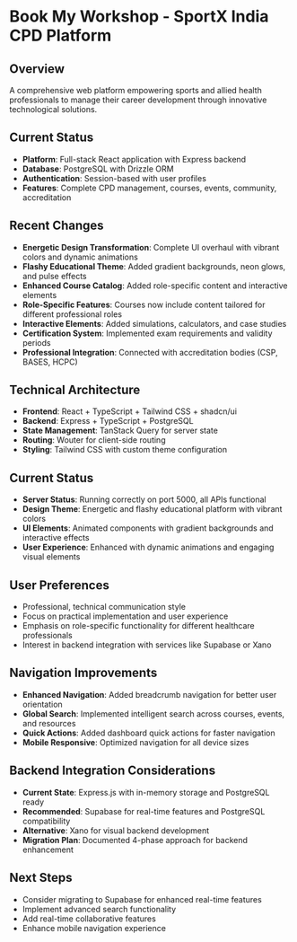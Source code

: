 # Book My Workshop - SportX India CPD Platform

## Overview
A comprehensive web platform empowering sports and allied health professionals to manage their career development through innovative technological solutions.

## Current Status
- **Platform**: Full-stack React application with Express backend
- **Database**: PostgreSQL with Drizzle ORM
- **Authentication**: Session-based with user profiles
- **Features**: Complete CPD management, courses, events, community, accreditation

## Recent Changes
- **Energetic Design Transformation**: Complete UI overhaul with vibrant colors and dynamic animations
- **Flashy Educational Theme**: Added gradient backgrounds, neon glows, and pulse effects
- **Enhanced Course Catalog**: Added role-specific content and interactive elements
- **Role-Specific Features**: Courses now include content tailored for different professional roles
- **Interactive Elements**: Added simulations, calculators, and case studies
- **Certification System**: Implemented exam requirements and validity periods
- **Professional Integration**: Connected with accreditation bodies (CSP, BASES, HCPC)

## Technical Architecture
- **Frontend**: React + TypeScript + Tailwind CSS + shadcn/ui
- **Backend**: Express + TypeScript + PostgreSQL
- **State Management**: TanStack Query for server state
- **Routing**: Wouter for client-side routing
- **Styling**: Tailwind CSS with custom theme configuration

## Current Status
- **Server Status**: Running correctly on port 5000, all APIs functional
- **Design Theme**: Energetic and flashy educational platform with vibrant colors
- **UI Elements**: Animated components with gradient backgrounds and interactive effects
- **User Experience**: Enhanced with dynamic animations and engaging visual elements

## User Preferences
- Professional, technical communication style
- Focus on practical implementation and user experience
- Emphasis on role-specific functionality for different healthcare professionals
- Interest in backend integration with services like Supabase or Xano

## Navigation Improvements
- **Enhanced Navigation**: Added breadcrumb navigation for better user orientation
- **Global Search**: Implemented intelligent search across courses, events, and resources
- **Quick Actions**: Added dashboard quick actions for faster navigation
- **Mobile Responsive**: Optimized navigation for all device sizes

## Backend Integration Considerations
- **Current State**: Express.js with in-memory storage and PostgreSQL ready
- **Recommended**: Supabase for real-time features and PostgreSQL compatibility
- **Alternative**: Xano for visual backend development
- **Migration Plan**: Documented 4-phase approach for backend enhancement

## Next Steps
- Consider migrating to Supabase for enhanced real-time features
- Implement advanced search functionality
- Add real-time collaborative features
- Enhance mobile navigation experience